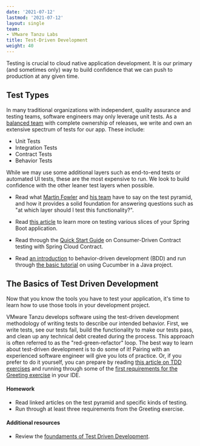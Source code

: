 ```yaml
---
date: '2021-07-12'
lastmod: '2021-07-12'
layout: single
team:
- VMware Tanzu Labs
title: Test-Driven Development
weight: 40
---
```


Testing is crucial to cloud native application development. It is our primary (and sometimes only) way to build confidence that we can push to production at any given time.

## Test Types

In many traditional organizations with independent, quality assurance and testing teams, software engineers may only leverage unit tests. As a [balanced team](/outcomes/application-development/balanced-teams/) with complete ownership of releases, we write and own an extensive spectrum of tests for our app. These include:
* Unit Tests
* Integration Tests
* Contract Tests
* Behavior Tests

While we may use some additional layers such as end-to-end tests or automated UI tests, these are the most expensive to run. We look to build confidence with the other leaner test layers when possible.

* Read what [Martin Fowler](https://martinfowler.com/bliki/TestPyramid.html) and [his team](https://martinfowler.com/articles/practical-test-pyramid.html) have to say on the test pyramid, and how it provides a solid foundation for answering questions such as "at which layer should I test this functionality?".

* Read [this article](https://spring.io/blog/2016/04/15/testing-improvements-in-spring-boot-1-4) to learn more on testing various slices of your Spring Boot application.

* Read through the [Quick Start Guide](https://cloud.spring.io/spring-cloud-contract/) on Consumer-Driven Contract testing with Spring Cloud Contract.

* Read [an introduction](https://docs.cucumber.io/bdd/) to behavior-driven development (BDD) and run through [the basic tutorial](https://docs.cucumber.io/guides/10-minute-tutorial/) on using Cucumber in a Java project.



## The Basics of Test Driven Development

Now that you know the tools you have to test your application, it's time to learn how to use those tools in your development project. 

VMware Tanzu develops software using the test-driven development methodology of writing tests to describe our intended behavior. First, we write tests, see our tests fail, build the functionality to make our tests pass, and clean up any technical debt created during the process. This approach is often referred to as the "red-green-refactor" loop.
The best way to learn about test-driven development is to do some of it! Pairing with an experienced software engineer will give you lots of practice. Or, if you prefer to do it yourself, you can prepare by reading [this article on TDD exercises](https://medium.com/@marlenac/learning-tdd-with-katas-3f499cb9c492) and running through some of the [first requirements for the Greeting exercise](https://github.com/testdouble/contributing-tests/wiki/Greeting-Kata) in your IDE.


#### Homework

- Read linked articles on the test pyramid and specific kinds of testing.
- Run through at least three requirements from the Greeting exercise.


#### Additional resources

- Review the [foundaments of Test Driven Development](/outcomes/application-development/test-driven-development/).